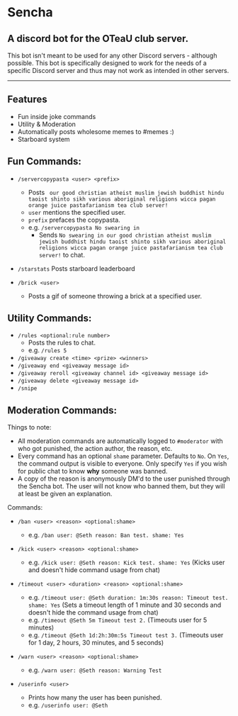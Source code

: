 # Sencha

## A discord bot for the OTeaU club server. 

This bot isn't meant to be used for any other Discord servers - although possible. This bot is specifically designed to work for the needs of a specific Discord server and thus may not work as intended in other servers. 

---

## Features
- Fun inside joke commands
- Utility & Moderation 
- Automatically posts wholesome memes to #memes :)
- Starboard system

## Fun Commands:
- `/servercopypasta <user> <prefix>`
  - Posts ` our good christian atheist muslim jewish buddhist hindu taoist shinto sikh various aboriginal religions wicca pagan orange juice pastafarianism tea club server!`
  - `user` mentions the specified user.
  - `prefix` prefaces the copypasta.
  - e.g. `/servercopypasta No swearing in`
    - Sends `No swearing in our good christian atheist muslim jewish buddhist hindu taoist shinto sikh various aboriginal religions wicca pagan orange juice pastafarianism tea club server!` to chat.
  
- `/starstats` Posts starboard leaderboard
- `/brick <user>`
  - Posts a gif of someone throwing a brick at a specified user.

## Utility Commands:
- `/rules <optional:rule number>`
  - Posts the rules to chat.
  - e.g. `/rules 5`
- `/giveaway create <time> <prize> <winners>`
- `/giveaway end <giveaway message id>`
- `/giveaway reroll <giveaway channel id> <giveaway message id>`
- `/giveaway delete <giveaway message id>`
- `/snipe`


## Moderation Commands:
Things to note:
- All moderation commands are automatically logged to `#moderator` with who got punished, the action author, the reason, etc.
- Every command has an optional `shame` parameter. Defaults to `No`. On `Yes`, the command output is visible to everyone. Only specify `Yes` if you wish for public chat to know **why** someone was banned.
- A copy of the reason is anonymously DM'd to the user punished through the Sencha bot. The user will not know who banned them, but they will at least be given an explanation. 

Commands:
- `/ban <user> <reason> <optional:shame>`
  - e.g. `/ban user: @Seth reason: Ban test. shame: Yes`

- `/kick <user> <reason> <optional:shame>`
  - e.g. `/kick user: @Seth reason: Kick test. shame: Yes` (Kicks user and doesn't hide command usage from chat)

- `/timeout <user> <duration> <reason> <optional:shame>`
  - e.g. `/timeout user: @Seth duration: 1m:30s reason: Timeout test. shame: Yes` (Sets a timeout length of 1 minute and 30 seconds and doesn't hide the command usage from chat)
  - e.g. `/timeout @Seth 5m Timeout test 2.` (Timeouts user for 5 minutes)
  - e.g. `/timeout @Seth 1d:2h:30m:5s Timeout test 3.` (Timeouts user for 1 day, 2 hours, 30 minutes, and 5 seconds)

- `/warn <user> <reason> <optional:shame>`
  - e.g. `/warn user: @Seth reason: Warning Test`

- `/userinfo <user>`
  - Prints how many the user has been punished.
  - e.g. `/userinfo user: @Seth`